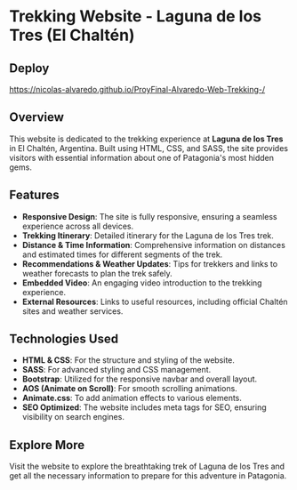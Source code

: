 # Trekking Website - Laguna de los Tres (El Chaltén)

## Deploy
https://nicolas-alvaredo.github.io/ProyFinal-Alvaredo-Web-Trekking-/

## Overview

This website is dedicated to the trekking experience at **Laguna de los Tres** in El Chaltén, Argentina. Built using HTML, CSS, and SASS, the site provides visitors with essential information about one of Patagonia's most hidden gems.

## Features

- **Responsive Design**: The site is fully responsive, ensuring a seamless experience across all devices.
- **Trekking Itinerary**: Detailed itinerary for the Laguna de los Tres trek.
- **Distance & Time Information**: Comprehensive information on distances and estimated times for different segments of the trek.
- **Recommendations & Weather Updates**: Tips for trekkers and links to weather forecasts to plan the trek safely.
- **Embedded Video**: An engaging video introduction to the trekking experience.
- **External Resources**: Links to useful resources, including official Chaltén sites and weather services.

## Technologies Used

- **HTML & CSS**: For the structure and styling of the website.
- **SASS**: For advanced styling and CSS management.
- **Bootstrap**: Utilized for the responsive navbar and overall layout.
- **AOS (Animate on Scroll)**: For smooth scrolling animations.
- **Animate.css**: To add animation effects to various elements.
- **SEO Optimized**: The website includes meta tags for SEO, ensuring visibility on search engines.

## Explore More

Visit the website to explore the breathtaking trek of Laguna de los Tres and get all the necessary information to prepare for this adventure in Patagonia.

